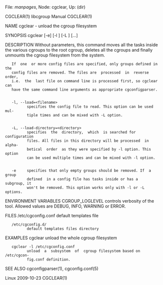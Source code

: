 File: *manpages*,  Node: cgclear,  Up: (dir)


CGCLEAR(1)                     libcgroup Manual                     CGCLEAR(1)



NAME
       cgclear - unload the cgroup filesystem


SYNOPSIS
       cgclear [-e] [-l <filename>] [-L <directory>] [...]


DESCRIPTION
       Without parameters, this command moves all the tasks inside the various
       cgroups to the  root  cgroup,  deletes  all  the  cgroups  and  finally
       unmounts the cgroup filesystem from the system.

       If  one  or more config files are specified, only groups defined in the
       config files are removed. The files are  processed  in  reverse  order,
       i.e.  the  last file on command line is processed first, so cgclear can
       have the same command line arguments as appropriate cgconfigparser.


       -l, --load=<filename>
              specifies the config file to read. This option can be used  mul‐
              tiple times and can be mixed with -L option.


       -L, --load-directory=<directory>
              specifies  the  directory,  which  is searched for configuration
              files. All files in this directory will be processed  in  alpha‐
              betical  order  as they were specified by -l option. This option
              can be used multiple times and can be mixed with -l option.


       -e     specifies that only empty groups should be removed. If  a  group
              defined  in a config file has tasks inside or has a subgroup, it
              won't be removed. This option works only with -l or -L options.


ENVIRONMENT VARIABLES
       CGROUP_LOGLEVEL
              controls verbosity of the tool. Allowed values are DEBUG,  INFO,
              WARNING or ERROR.


FILES
       /etc/cgconfig.conf
              default templates file

       /etc/cgconfig.d/
              default templates files directory



EXAMPLES
       cgclear
              unload the whole cgroup filesystem


       cgclear -l /etc/cgconfig.conf
              unload  a  subsystem  of  cgroup filesystem based on /etc/cgcon‐
              fig.conf definition.


SEE ALSO
       cgconfigparser(1), cgconfig.conf(5)



Linux                             2009-10-23                        CGCLEAR(1)
